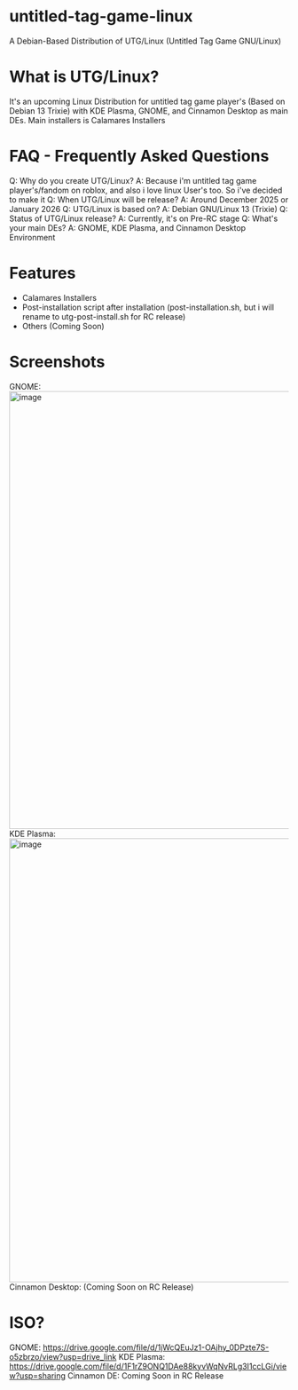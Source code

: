 # untitled-tag-game-linux
A Debian-Based Distribution of UTG/Linux (Untitled Tag Game GNU/Linux)

# What is UTG/Linux?
It's an upcoming Linux Distribution for untitled tag game player's (Based on Debian 13 Trixie) with KDE Plasma, GNOME, and Cinnamon Desktop as main DEs. Main installers is Calamares Installers

# FAQ - Frequently Asked Questions
Q: Why do you create UTG/Linux?
A: Because i'm untitled tag game player's/fandom on roblox, and also i love linux User's too. So i've decided to make it
Q: When UTG/Linux will be release?
A: Around December 2025 or January 2026
Q: UTG/Linux is based on?
A: Debian GNU/Linux 13 (Trixie)
Q: Status of UTG/Linux release?
A: Currently, it's on Pre-RC stage
Q: What's your main DEs?
A: GNOME, KDE Plasma, and Cinnamon Desktop Environment

# Features
- Calamares Installers
- Post-installation script after installation (post-installation.sh, but i will rename to utg-post-install.sh for RC release)
- Others (Coming Soon)

# Screenshots
GNOME:
<img width="1262" height="789" alt="image" src="https://github.com/user-attachments/assets/20cc5cdc-7945-446a-9cb4-e6a415dd74fa" />
KDE Plasma:
<img width="1280" height="800" alt="image" src="https://github.com/user-attachments/assets/adde404e-9276-4cc5-919c-a1882d0a2abf" />
Cinnamon Desktop: 
(Coming Soon on RC Release)

# ISO?
GNOME: https://drive.google.com/file/d/1jWcQEuJz1-OAjhy_0DPzte7S-o5zbrzo/view?usp=drive_link
KDE Plasma: https://drive.google.com/file/d/1F1rZ9ONQ1DAe88kyvWqNvRLg3I1ccLGi/view?usp=sharing
Cinnamon DE: Coming Soon in RC Release
